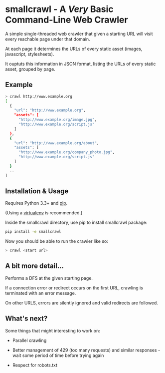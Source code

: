 # smallcrawl - A *Very* Basic Command-Line Web Crawler

A simple single-threaded web crawler that given a starting URL will visit every
reachable page under that domain.

At each page it determines the URLs of every static asset (images, javascript,
stylesheets).

It ouptuts this information in JSON format, listing the URLs of every
static asset, grouped by page.

## Example

```bash
> crawl http://www.example.org
[
  {
    "url": "http://www.example.org",
    "assets": [
      "http://www.example.org/image.jpg",
      "http://www.example.org/script.js"
    ]
  },
  {
    "url": "http://www.example.org/about",
    "assets": [
      "http://www.example.org/company_photo.jpg",
      "http://www.example.org/script.js"
    ]
  }
  ..
]
```

## Installation & Usage

Requires Python 3.3+ and [pip](https://pip.pypa.io/en/stable/installing/).

(Using a [virtualenv](https://virtualenv.pypa.io/en/stable/)
is recommended.)

Inside the smallcrawl directory, use pip to install smallcrawl
package:

```bash
pip install -e smallcrawl
```

Now you should be able to run the crawler like so:
```bash
> crawl <start url>
```

## A bit more detail...

Performs a DFS at the given starting page.

If a connection error or redirect occurs on the first URL, crawling is terminated
with an error message.

On other URLS, errors are silently ignored and valid redirects are followed.

## What's next?

Some things that might interesting to work on:

* Parallel crawling

* Better management of 429 (too many requests) and similar responses - wait some
period of time before trying again

* Respect for robots.txt
